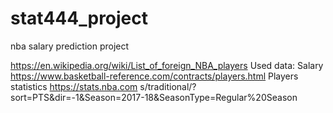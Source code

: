 # stat444_project
nba salary prediction project

https://en.wikipedia.org/wiki/List_of_foreign_NBA_players
Used data:
Salary
https://www.basketball-reference.com/contracts/players.html
Players statistics
https://stats.nba.com
s/traditional/?sort=PTS&dir=-1&Season=2017-18&SeasonType=Regular%20Season
